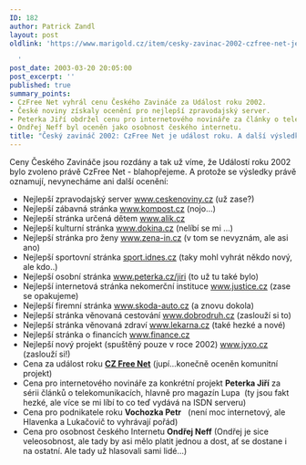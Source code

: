 ```yaml
---
ID: 182
author: Patrick Zandl
layout: post
oldlink: 'https://www.marigold.cz/item/cesky-zavinac-2002-czfree-net-je-udalost-roku-a-dalsi-vysledky

  '
post_date: 2003-03-20 20:05:00
post_excerpt: ''
published: true
summary_points:
- CzFree Net vyhrál cenu Českého Zavináče za Událost roku 2002.
- České noviny získaly ocenění pro nejlepší zpravodajský server.
- Peterka Jiří obdržel cenu pro internetového novináře za články o telekomunikacích.
- Ondřej Neff byl oceněn jako osobnost českého internetu.
title: "Český zavináč 2002: CzFree Net je událost roku. A další výsledky?"
---
```


<p>
Ceny Českého Zavináče jsou rozdány a tak už víme, že Událostí roku 2002 bylo zvoleno právě CzFree Net - blahopřejeme. A protože se výsledky právě oznamují, nevynecháme ani další ocenění:</p>

<UL>
<LI>Nejlepší zpravodajský server <A href="http://www.ceskenoviny.cz">www.ceskenoviny.cz</A> (už zase?)</LI>
<LI>Nejlepší zábavná stránka <A href="http://www.kompost.cz">www.kompost.cz</A> (nojo...)</LI>
<LI>Nejlepší stránka určená dětem <A href="http://www.alik.cz">www.alik.cz</A> </LI>
<LI>Nejlepší kulturní stránka <A href="http://www.dokina.cz">www.dokina.cz</A> (nelíbí se mi ...)</LI>
<LI>Nejlepší stránka pro ženy <A href="http://www.zena-in.cz">www.zena-in.cz</A> (v tom se nevyznám, ale asi ano)</LI>
<LI>Nejlepší sportovní stránka <A href="http://sport.idnes.cz/">sport.idnes.cz</A>&#160;(taky mohl vyhrát někdo nový, ale kdo..)&#160;</LI>
<LI>Nejlepší osobní stránka <A href="http://www.peterka.cz/jiri">www.peterka.cz/jiri</A> (to už tu také bylo)</LI>
<LI>Nejlepší internetová stránka nekomerční instituce <A href="http://www.justice.cz">www.justice.cz</A> (zase se opakujeme)</LI>
<LI>Nejlepší firemní stránka <A href="http://www.skoda-auto.cz">www.skoda-auto.cz</A> (a znovu dokola)</LI>
<LI>Nejlepší stránka věnovaná cestování <A href="http://www.dobrodruh.cz">www.dobrodruh.cz</A> (zaslouží si to)</LI>
<LI>Nejlepší stránka věnovaná zdraví <A href="http://www.lekarna.cz">www.lekarna.cz</A> (také hezké a nové)</LI>
<LI>Nejlepší stránka o financích <A href="http://www.finance.cz">www.finance.cz</A> </LI>
<LI>Nejlepší nový projekt (spuštěný pouze v&#160;roce 2002) <A href="http://www.jyxo.cz">www.jyxo.cz</A> (zaslouží si!)</LI>
<LI>Cena za událost roku <STRONG><A href="http://www.czfree.net/"><STRONG>CZ Free Net</STRONG></A></STRONG> (jupí...konečně oceněn komunitní projekt)</LI>
<LI>Cena pro internetového novináře za konkrétní projekt <STRONG>Peterka Jiří</STRONG> za sérii článků o telekomunikacích, hlavně pro magazín Lupa&#160;&#160;(ty jsou fakt hezké, ale více se mi líbí to co teď vydává na ISDN serveru)&#160;&#160;&#160;&#160;&#160;&#160;&#160; </LI>
<LI>Cena pro podnikatele roku <STRONG>Vochozka Petr</STRONG>&#160;&#160;&#160;(není moc internetový, ale Hlavenka&#160;a Lukačovič to vyhrávají pořád)&#160;&#160;&#160; </LI>
<LI>Cena pro osobnost českého Internetu <STRONG>Ondřej Neff</STRONG> (Ondřej je sice veleosobnost, ale tady by asi mělo platit jednou a dost, ať se dostane i na ostatní. Ale tady už hlasovali sami lidé...)</LI></UL>